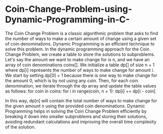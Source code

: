 # Coin-Change-Problem-using-Dynamic-Programming-in-C-
The Coin Change Problem is a classic algorithmic problem that asks to find the number of ways to make a certain amount of change using a given set of coin denominations. Dynamic Programming is an efficient technique to solve this problem.
In the dynamic programming approach for the Coin Change Problem, we create a table to store the solutions to subproblems. Let's say the amount we want to make change for is n, and we have an array of coin denominations coins[]. We initialize a table dp[] of size n + 1 where dp[i] represents the number of ways to make change for amount i.
We start by setting dp[0] = 1 because there is one way to make change for the amount 0, which is by not using any coin. Then, for each coin denomination, we iterate through the dp array and update the table values as follows:
for coin in coins:
    for i in range(coin, n + 1):
        dp[i] += dp[i - coin]

In this way, dp[n] will contain the total number of ways to make change for the given amount n using the provided coin denominations.
Dynamic Programming helps in solving the Coin Change Problem efficiently by breaking it down into smaller subproblems and storing their solutions, avoiding redundant calculations and improving the overall time complexity of the solution.

